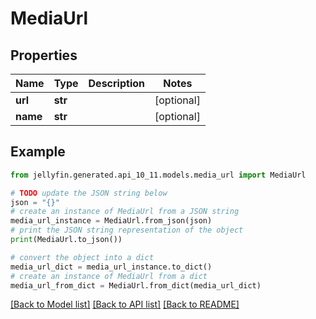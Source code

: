 # MediaUrl


## Properties

Name | Type | Description | Notes
------------ | ------------- | ------------- | -------------
**url** | **str** |  | [optional] 
**name** | **str** |  | [optional] 

## Example

```python
from jellyfin.generated.api_10_11.models.media_url import MediaUrl

# TODO update the JSON string below
json = "{}"
# create an instance of MediaUrl from a JSON string
media_url_instance = MediaUrl.from_json(json)
# print the JSON string representation of the object
print(MediaUrl.to_json())

# convert the object into a dict
media_url_dict = media_url_instance.to_dict()
# create an instance of MediaUrl from a dict
media_url_from_dict = MediaUrl.from_dict(media_url_dict)
```
[[Back to Model list]](../README.md#documentation-for-models) [[Back to API list]](../README.md#documentation-for-api-endpoints) [[Back to README]](../README.md)


